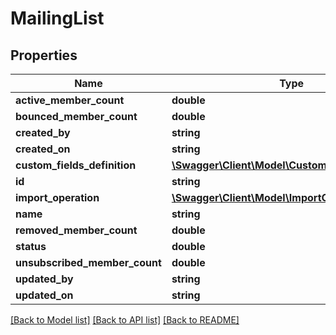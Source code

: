 # MailingList

## Properties
Name | Type | Description | Notes
------------ | ------------- | ------------- | -------------
**active_member_count** | **double** |  | [optional] 
**bounced_member_count** | **double** |  | [optional] 
**created_by** | **string** |  | [optional] 
**created_on** | **string** |  | [optional] 
**custom_fields_definition** | [**\Swagger\Client\Model\CustomFieldsDefinition[]**](CustomFieldsDefinition.md) |  | [optional] 
**id** | **string** |  | [optional] 
**import_operation** | [**\Swagger\Client\Model\ImportOperation**](ImportOperation.md) |  | [optional] 
**name** | **string** |  | [optional] 
**removed_member_count** | **double** |  | [optional] 
**status** | **double** |  | [optional] 
**unsubscribed_member_count** | **double** |  | [optional] 
**updated_by** | **string** |  | [optional] 
**updated_on** | **string** |  | [optional] 

[[Back to Model list]](../README.md#documentation-for-models) [[Back to API list]](../README.md#documentation-for-api-endpoints) [[Back to README]](../README.md)


